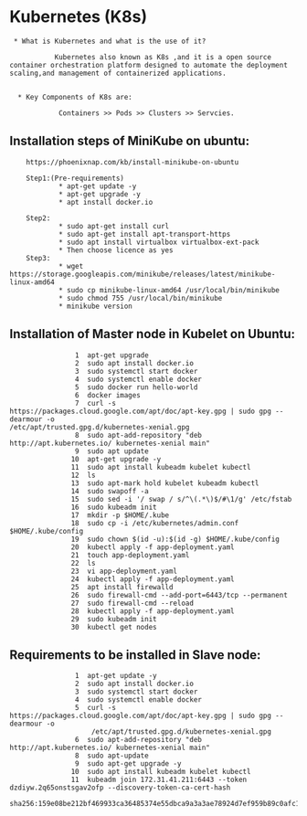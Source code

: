 # Kubernetes (K8s)

     * What is Kubernetes and what is the use of it?

               Kubernetes also known as K8s ,and it is a open source container orchestration platform designed to automate the deployment                   scaling,and management of containerized applications.


      * Key Components of K8s are:

                Containers >> Pods >> Clusters >> Servcies.
                           
## Installation steps of MiniKube on ubuntu:

        https://phoenixnap.com/kb/install-minikube-on-ubuntu    

        Step1:(Pre-requirements)
                * apt-get update -y
                * apt-get upgrade -y
                * apt install docker.io

        Step2:
                * sudo apt-get install curl
                * sudo apt-get install apt-transport-https
                * sudo apt install virtualbox virtualbox-ext-pack
                * Then choose licence as yes
        Step3:
                * wget https://storage.googleapis.com/minikube/releases/latest/minikube-linux-amd64
                * sudo cp minikube-linux-amd64 /usr/local/bin/minikube
                * sudo chmod 755 /usr/local/bin/minikube
                * minikube version

## Installation of Master node in Kubelet on Ubuntu:

                    1  apt-get upgrade
                    2  sudo apt install docker.io
                    3  sudo systemctl start docker
                    4  sudo systemctl enable docker
                    5  sudo docker run hello-world
                    6  docker images
                    7  curl -s https://packages.cloud.google.com/apt/doc/apt-key.gpg | sudo gpg --dearmour -o                                                     /etc/apt/trusted.gpg.d/kubernetes-xenial.gpg
                    8  sudo apt-add-repository "deb http://apt.kubernetes.io/ kubernetes-xenial main"
                    9  sudo apt update
                   10  apt-get upgrade -y
                   11  sudo apt install kubeadm kubelet kubectl
                   12  ls
                   13  sudo apt-mark hold kubelet kubeadm kubectl
                   14  sudo swapoff -a
                   15  sudo sed -i '/ swap / s/^\(.*\)$/#\1/g' /etc/fstab
                   16  sudo kubeadm init
                   17  mkdir -p $HOME/.kube
                   18  sudo cp -i /etc/kubernetes/admin.conf $HOME/.kube/config
                   19  sudo chown $(id -u):$(id -g) $HOME/.kube/config
                   20  kubectl apply -f app-deployment.yaml
                   21  touch app-deployment.yaml
                   22  ls
                   23  vi app-deployment.yaml
                   24  kubectl apply -f app-deployment.yaml
                   25  apt install firewalld
                   26  sudo firewall-cmd --add-port=6443/tcp --permanent
                   27  sudo firewall-cmd --reload
                   28  kubectl apply -f app-deployment.yaml
                   29  sudo kubeadm init
                   30  kubectl get nodes
                   
## Requirements to be installed in Slave node:
                    1  apt-get update -y
                    2  sudo apt install docker.io
                    3  sudo systemctl start docker
                    4  sudo systemctl enable docker
                    5  curl -s https://packages.cloud.google.com/apt/doc/apt-key.gpg | sudo gpg --dearmour -o                     
                        /etc/apt/trusted.gpg.d/kubernetes-xenial.gpg
                    6  sudo apt-add-repository "deb http://apt.kubernetes.io/ kubernetes-xenial main"
                    8  sudo apt-update
                    9  sudo apt-get upgrade -y
                   10  sudo apt install kubeadm kubelet kubectl
                   11  kubeadm join 172.31.41.211:6443 --token dzdiyw.2q65onstsgav2ofp --discovery-token-ca-cert-hash             
                       sha256:159e08be212bf469933ca36485374e55dbca9a3a3ae78924d7ef959b89c0afc1
  
    

                
                
